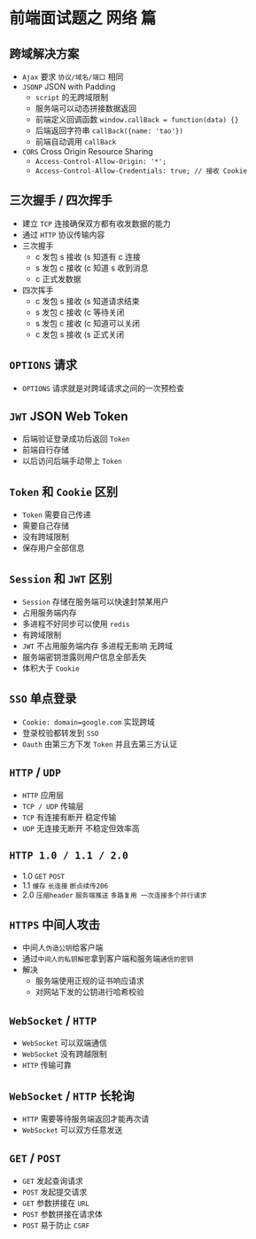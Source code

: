 # 前端面试题之 网络 篇

## 跨域解决方案
- `Ajax` 要求 `协议/域名/端口` 相同
- `JSONP` JSON with Padding
    - `script` 的无跨域限制
    - 服务端可以动态拼接数据返回
    - 前端定义回调函数 `window.callBack = function(data) {}`
    - 后端返回字符串 `callBack({name: 'tao'})`
    - 前端自动调用 `callBack`
- `CORS` Cross Origin Resource Sharing
    - `Access-Control-Allow-Origin: '*';`
    - `Access-Control-Allow-Credentials: true; // 接收 Cookie`

## 三次握手 / 四次挥手
- 建立 `TCP` 连接确保双方都有收发数据的能力
- 通过 `HTTP` 协议传输内容
- 三次握手
    - c 发包 s 接收 (s 知道有 c 连接
    - s 发包 c 接收 (c 知道 s 收到消息
    - c 正式发数据
- 四次挥手
    - c 发包 s 接收 (s 知道请求结束
    - s 发包 c 接收 (c 等待关闭
    - s 发包 c 接收 (c 知道可以关闭
    - c 发包 s 接收 (s 正式关闭

## `OPTIONS` 请求
- `OPTIONS` 请求就是对跨域请求之间的一次预检查

## `JWT` JSON Web Token
- 后端验证登录成功后返回 `Token`
- 前端自行存储
- 以后访问后端手动带上 `Token`

## `Token` 和 `Cookie` 区别
- `Token` 需要自己传递
- 需要自己存储
- 没有跨域限制
- 保存用户全部信息

## `Session` 和 `JWT` 区别
- `Session` 存储在服务端可以快速封禁某用户
- 占用服务端内存
- 多进程不好同步可以使用 `redis`
- 有跨域限制
- `JWT` 不占用服务端内存 多进程无影响 无跨域
- 服务端密钥泄露则用户信息全部丢失
- 体积大于 `Cookie`

## `SSO` 单点登录
- `Cookie: domain=google.com` 实现跨域
- 登录校验都转发到 `SSO`
- `Oauth` 由第三方下发 `Token` 并且去第三方认证

## `HTTP` / `UDP`
- `HTTP` 应用层
- `TCP / UDP` 传输层
- `TCP` 有连接有断开 稳定传输
- `UDP` 无连接无断开 不稳定但效率高

## `HTTP 1.0 / 1.1 / 2.0`
- 1.0 `GET` `POST`
- 1.1 `缓存` `长连接` `断点续传206`
- 2.0 `压缩header` `服务端推送` `多路复用 一次连接多个并行请求` 

## `HTTPS` 中间人攻击
- 中间人`伪造公钥`给客户端
- 通过`中间人的私钥解密`拿到客户端和服务端`通信的密钥`
- 解决
    - 服务端使用正规的证书响应请求
    - 对网站下发的公钥进行哈希校验

## `WebSocket` / `HTTP`
- `WebSocket` 可以双端通信
- `WebSocket` 没有跨越限制
- `HTTP` 传输可靠

## `WebSocket` / `HTTP` 长轮询
- `HTTP` 需要等待服务端返回才能再次请
- `WebSocket` 可以双方任意发送

## `GET` / `POST`
- `GET` 发起查询请求
- `POST` 发起提交请求
- `GET` 参数拼接在 `URL`
- `POST` 参数拼接在请求体
- `POST` 易于防止 `CSRF`

## 